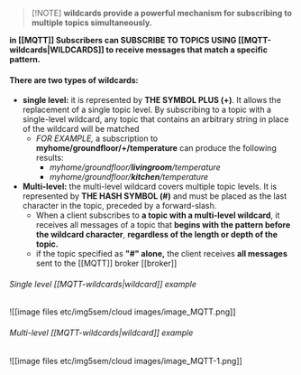 > [!NOTE] **wildcards provide a powerful mechanism for subscribing to multiple topics simultaneously.**

**in [[MQTT]] Subscribers can SUBSCRIBE TO TOPICS USING [[MQTT-wildcards|WILDCARDS]] to receive messages that match a specific pattern.**


#### There are two types of wildcards:
- **single level:** it is represented by **THE SYMBOL PLUS (+)**. It allows the replacement of a single topic level. By subscribing to a topic with a single-level wildcard, any topic that contains an arbitrary string in place of the wildcard will be matched
	- _FOR EXAMPLE,_ a subscription to **myhome/groundfloor/+/temperature** can produce the following results:
		- _myhome/groundfloor/**livingroom**/temperature_
		- _myhome/groundfloor/**kitchen**/temperature_
- **Multi-level:** the multi-level wildcard covers multiple topic levels. It is represented by **THE HASH SYMBOL (\#)** and must be placed as the last character in the topic, preceded by a forward-slash.
	- When a client subscribes to **a topic with a multi-level wildcard**, it receives all messages of a topic that **begins with the pattern before the wildcard character**, **regardless of the length or depth of the topic.**
	- if the topic specified as **"\#" alone,**  the client receives **all messages** sent to the [[MQTT]] broker [[broker]]

###### Single level [[MQTT-wildcards|wildcard]] example
![[image files etc/img5sem/cloud images/image_MQTT.png]]
###### Multi-level [[MQTT-wildcards|wildcard]] example
![[image files etc/img5sem/cloud images/image_MQTT-1.png]]